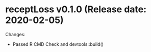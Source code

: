 receptLoss v0.1.0 (Release date: 2020-02-05)
==============

Changes:

* Passed R CMD Check and devtools::build()
